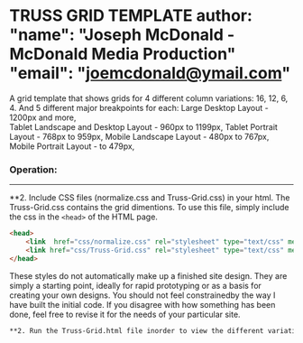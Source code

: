 TRUSS GRID TEMPLATE 
author: 
        "name": "Joseph McDonald - McDonald Media Production"
        "email": "joemcdonald@ymail.com"
=======
A grid template that shows grids for 4 different column variations: 16, 12, 6, 4. 
And 5 different major breakpoints for each:
   Large Desktop Layout - 1200px and more,  
   Tablet Landscape and Desktop Layout - 960px to 1199px, 
   Tablet Portrait Layout - 768px to 959px, 
   Mobile Landscape Layout - 480px to 767px,   
   Mobile Portrait Layout - to 479px,

### Operation:
------
**2. Include CSS files (normalize.css and Truss-Grid.css) in your html. The Truss-Grid.css contains the grid dimentions.  To use this file, simply include the css in the `<head>` of the HTML page.
```html
<head>
	<link  href="css/normalize.css" rel="stylesheet" type="text/css" media="all">
	<link href="css/Truss-Grid.css" rel="stylesheet" type="text/css" media="all">
</head>
```
These styles do not automatically make up a finished site design. They are simply a starting point, ideally for rapid prototyping or as a basis for creating your own designs. 
You should not feel constrainedby the way I have built the initial code. If you disagree with how something has been done, feel free to revise it for the needs of your particular site.
````html
**2. Run the Truss-Grid.html file inorder to view the different variations of columns and the breakpoints when the browser is resized.  Modify the HTML file and choose the matching classes that you need. And remove the remaining html columns. 
````
````